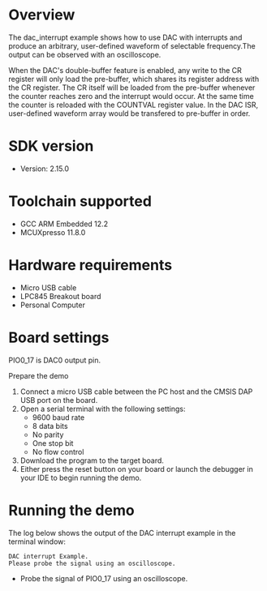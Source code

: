Overview
========

The dac_interrupt example shows how to use DAC with interrupts and produce an arbitrary, user-defined waveform of
selectable frequency.The output can be observed with an oscilloscope. 

When the DAC's double-buffer feature is enabled, any write to the CR register will only load the pre-buffer, which
shares its register address with the CR register. The CR itself will be loaded from the pre-buffer whenever the 
counter reaches zero and the interrupt would occur. At the same time the counter is reloaded with the COUNTVAL
register value. In the DAC ISR, user-defined waveform array would be transfered to pre-buffer in order.



SDK version
===========
- Version: 2.15.0

Toolchain supported
===================
- GCC ARM Embedded  12.2
- MCUXpresso  11.8.0

Hardware requirements
=====================
- Micro USB cable
- LPC845 Breakout board
- Personal Computer

Board settings
==============
PIO0_17 is DAC0 output pin.

Prepare the demo
1.  Connect a micro USB cable between the PC host and the CMSIS DAP USB port on the board.
2.  Open a serial terminal with the following settings:
    - 9600 baud rate
    - 8 data bits
    - No parity
    - One stop bit
    - No flow control
3.  Download the program to the target board.
4.  Either press the reset button on your board or launch the debugger in your IDE to begin running the demo.

Running the demo
================
The log below shows the output of the DAC interrupt example in the terminal window:
~~~~~~~~~~~~~~~~~~~~~~~~~~~~~~~~~~~
DAC interrupt Example.
Please probe the signal using an oscilloscope.
~~~~~~~~~~~~~~~~~~~~~~~~~~~~~~~~~~~

- Probe the signal of PIO0_17 using an oscilloscope.
